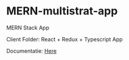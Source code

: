 # MERN-multistrat-app
MERN Stack App

Client Folder: React + Redux + Typescript App

Documentatie:
[Here](https://github.com/GligaDumitru/MERN-multistrat-app/edit/main/README.md)

